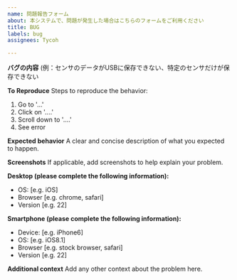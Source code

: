 ```yaml
---
name: 問題報告フォーム
about: 本システムで、問題が発生した場合はこちらのフォームをご利用ください
title: BUG
labels: bug
assignees: Tycoh

---
```


**バグの内容**
(例：センサのデータがUSBに保存できない、特定のセンサだけが保存できない

**To Reproduce**
Steps to reproduce the behavior:
1. Go to '...'
2. Click on '....'
3. Scroll down to '....'
4. See error

**Expected behavior**
A clear and concise description of what you expected to happen.

**Screenshots**
If applicable, add screenshots to help explain your problem.

**Desktop (please complete the following information):**
 - OS: [e.g. iOS]
 - Browser [e.g. chrome, safari]
 - Version [e.g. 22]

**Smartphone (please complete the following information):**
 - Device: [e.g. iPhone6]
 - OS: [e.g. iOS8.1]
 - Browser [e.g. stock browser, safari]
 - Version [e.g. 22]

**Additional context**
Add any other context about the problem here.
